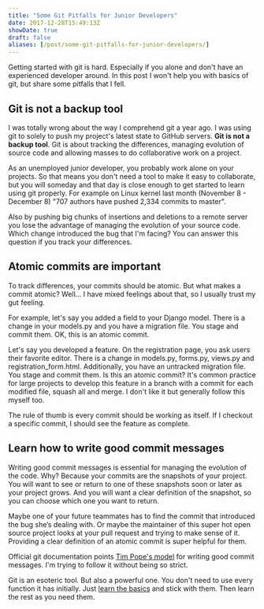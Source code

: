 ```yaml
---
title: "Some Git Pitfalls for Junior Developers"
date: 2017-12-28T15:49:13Z
showDate: true
draft: false
aliases: [/post/some-git-pitfalls-for-junior-developers/]
---
```


Getting started with git is hard. Especially if you alone and don't have an experienced developer around. In this post I won't help you with basics of git, but share some pitfalls that I fell.

## Git is not a backup tool

I was totally wrong about the way I comprehend git a year ago. I was using git to solely to push my project's latest state to GitHub servers. **Git is not a backup tool**. Git is about tracking the differences, managing evolution of source code and allowing masses to do collaborative work on a project.

As an unemployed junior developer, you probably work alone on your projects. So that means you don't need a tool to make it easy to collaborate, but you will someday and that day is close enough to get started to learn using git properly. For example on Linux kernel last month (November 8 - December 8) "707 authors have pushed 2,334 commits to master".

Also by pushing big chunks of insertions and deletions to a remote server you lose the advantage of managing the evolution of your source code. Which change introduced the bug that I'm facing? You can answer this question if you track your differences.

## Atomic commits are important

To track differences, your commits should be atomic. But what makes a commit atomic? Well... I have mixed feelings about that, so I usually trust my gut feeling.

For example, let's say you added a field to your Django model. There is a change in your models.py and you have a migration file. You stage and commit them. OK, this is an atomic commit.

Let's say you developed a feature. On the registration page, you ask users their favorite editor. There is a change in models.py, forms.py, views.py and registration_form.html. Additionally, you have an untracked migration file. You stage and commit them. Is this an atomic commit? It's common practice for large projects to develop this feature in a branch with a commit for each modified file, squash all and merge. I don't like it but generally follow this myself too.

The rule of thumb is every commit should be working as itself. If I checkout a specific commit, I should see the feature as complete.

## Learn how to write good commit messages

Writing good commit messages is essential for managing the evolution of the code. Why? Because your commits are the snapshots of your project. You will want to see or return to one of these snapshots soon or later as your project grows. And you will want a clear definition of the snapshot, so you can choose which one you want to return.

Maybe one of your future teammates has to find the commit that introduced the bug she’s dealing with. Or maybe the maintainer of this super hot open source project looks at your pull request and trying to make sense of it. Providing a clear definition of an atomic commit is super helpful for them.

Official git documentation points [Tim Pope's model](http://tbaggery.com/2008/04/19/a-note-about-git-commit-messages.html) for writing good commit messages.  I'm trying to follow it without being so strict.

Git is an esoteric tool. But also a powerful one. You don't need to use every function it has initially. Just [learn the basics](https://marklodato.github.io/visual-git-guide/index-en.html) and stick with them. Then learn the rest as you need them.
